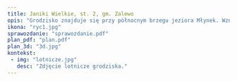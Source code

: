 ```yaml
---
title: Janiki Wielkie, st. 2, gm. Zalewo
opis: "Grodzisko znajduje się przy północnym brzegu jeziora Młynek. Wzniesione zostało na wzgórzu, oddzielonym od sąsiednich wzniesień dolinami, które prawdopodobnie stanowiły pierwotnie zatoki jeziora. Grodzisko, o wymiarach około 91 x 140 m, wyniesione jest ponad poziom jeziora o ponad 25 m. Od strony południowo-zachodniej stok wzgórza opada stromo w kierunku jeziora."
ikona: "ryc1.jpg"
sprawozdanie: "sprawozdanie.pdf"
plan_pdf: "plan.pdf"
plan_3d: "3d.jpg"
kontekst:
 - img: "lotnicze.jpg"
   desc: "Zdjęcie lotnicze grodziska."
---
```

